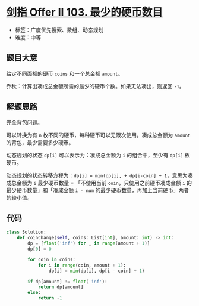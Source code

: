 # [剑指 Offer II 103. 最少的硬币数目](https://leetcode.cn/problems/gaM7Ch/)

- 标签：广度优先搜索、数组、动态规划
- 难度：中等

## 题目大意

给定不同面额的硬币 `coins` 和一个总金额 `amount`。

乔秋：计算出凑成总金额所需的最少的硬币个数。如果无法凑出，则返回 `-1`。

## 解题思路

完全背包问题。

可以转换为有 `n` 枚不同的硬币，每种硬币可以无限次使用。凑成总金额为 `amount` 的背包，最少需要多少硬币。

动态规划的状态 `dp[i]` 可以表示为：凑成总金额为 `i` 的组合中，至少有 `dp[i]` 枚硬币。

动态规划的状态转移方程为：`dp[i] = min(dp[i], + dp[i-coin] + 1`，意思为凑成总金额为 `i` 最少硬币数量 = 「不使用当前 `coin`，只使用之前硬币凑成金额 `i` 的最少硬币数量」和「凑成金额 `i - num` 的最少硬币数量，再加上当前硬币」两者的较小值。

## 代码

```python
class Solution:
    def coinChange(self, coins: List[int], amount: int) -> int:
        dp = [float('inf') for _ in range(amount + 1)]
        dp[0] = 0

        for coin in coins:
            for i in range(coin, amount + 1):
                dp[i] = min(dp[i], dp[i - coin] + 1)

        if dp[amount] != float('inf'):
            return dp[amount]
        else:
            return -1
```

